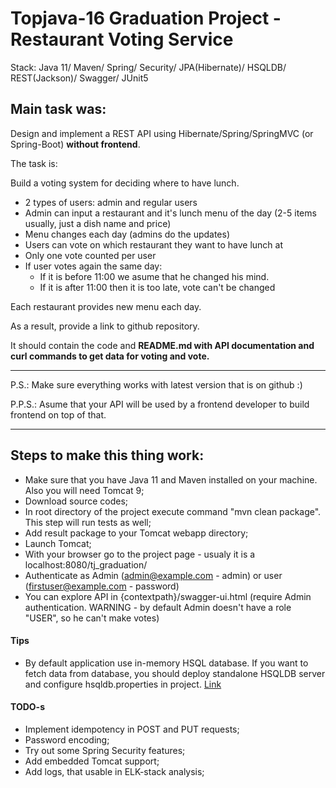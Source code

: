 Topjava-16 Graduation Project - Restaurant Voting Service
===============================

Stack: Java 11/ Maven/ Spring/ Security/ JPA(Hibernate)/ HSQLDB/ REST(Jackson)/ Swagger/ JUnit5


Main task was: 
-------------------------------------
Design and implement a REST API using Hibernate/Spring/SpringMVC (or Spring-Boot) **without frontend**.

The task is:

Build a voting system for deciding where to have lunch.

 * 2 types of users: admin and regular users
 * Admin can input a restaurant and it's lunch menu of the day (2-5 items usually, just a dish name and price)
 * Menu changes each day (admins do the updates)
 * Users can vote on which restaurant they want to have lunch at
 * Only one vote counted per user
 * If user votes again the same day:
    - If it is before 11:00 we asume that he changed his mind.
    - If it is after 11:00 then it is too late, vote can't be changed

Each restaurant provides new menu each day.

As a result, provide a link to github repository.

It should contain the code and **README.md with API documentation and curl commands to get data for voting and vote.**

-----------------------------
P.S.: Make sure everything works with latest version that is on github :)

P.P.S.: Asume that your API will be used by a frontend developer to build frontend on top of that.

-----------------------------


Steps to make this thing work:
------------------------------

- Make sure that you have Java 11 and Maven installed on your machine. Also you will need Tomcat 9;
- Download source codes;
- In root directory of the project execute command "mvn clean package". This step will run tests as well;
- Add result package to your Tomcat webapp directory;
- Launch Tomcat;
- With your browser go to the project page - usualy it is a localhost:8080/tj_graduation/
- Authenticate as Admin (admin@example.com - admin) or user (firstuser@example.com - password)
- You can explore API in {contextpath}/swagger-ui.html (require Admin authentication. WARNING - by default Admin doesn't have a role "USER", so he can't make votes)

#### Tips

- By default application use in-memory HSQL database. If you want to fetch data from database, you should deploy standalone HSQLDB server and configure hsqldb.properties in project. [Link](https://www.programmingforfuture.com/2010/06/using-hypersql-hsqldb.html)

#### TODO-s

- Implement idempotency in POST and PUT requests;
- Password encoding;
- Try out some Spring Security features;
- Add embedded Tomcat support;
- Add logs, that usable in ELK-stack analysis;
